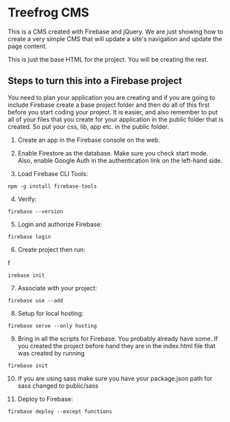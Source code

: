 # Treefrog CMS

This is a CMS created with Firebase and jQuery. We are just showing how to create a very simple CMS that will update a site's navigation and update the page content.

This is just the base HTML for the project. You will be creating the rest.

## Steps to turn this into a Firebase project

You need to plan your application you are creating and if you are going to include Firebase create a base project folder and then do all of this first before you start coding your project. It is easier, and also remember to put all of your files that you create for your application in the public folder that is created. So put your css, lib, app etc. in the public folder.

1. Create an app in the Firebase console on the web.

2. Enable Firestore as the database. Make sure you check start mode. Also, enable Google Auth in the authentication link on the left-hand side.

3. Load Firebase CLI Tools:

<pre><code>npm -g install firebase-tools</code></pre>

4. Verify:

<pre><code>firebase --version</code></pre>

5. Login and authorize Firebase:

<pre><code>firebase login</code></pre>

6. Create project then run:

f<pre><code>irebase init</code></pre>

7. Associate with your project:

<pre><code>firebase use --add</code></pre>

8. Setup for local hosting:

<pre><code>firebase serve --only hosting</code></pre>

9. Bring in all the scripts for Firebase. You probably already have some. If you created the project before hand they are in the index.html file that was created by running

<pre><code>firebase init</code></pre>

10. If you are using sass make sure you have your package.json path for sass changed to public/sass

11. Deploy to Firebase:

<pre><code>firebase deploy --except functions</code></pre>
